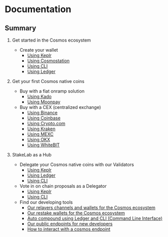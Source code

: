 # Documentation
## Summary
1. Get started in the Cosmos ecosystem
   - Create your wallet
     - [Using Keplr](https://github.com/StakeLab-Zone/Documentation/tree/main/Wallets/Keplr)
     - [Using Cosmostation](https://github.com/StakeLab-Zone/Documentation/tree/main/Wallets/Cosmostation)
     - [Using CLI](https://github.com/StakeLab-Zone/Documentation/tree/main/Wallets/CLI)
     - [Using Ledger](https://github.com/StakeLab-Zone/Documentation/tree/main/Wallets/Ledger)
     
2. Get your first Cosmos native coins
   - Buy with a fiat onramp solution
     - [Using Kado](https://github.com/StakeLab-Zone/Documentation/tree/main/Onramp/Kado)
     - [Using Moonpay](https://github.com/StakeLab-Zone/Documentation/tree/main/Onramp/Moonpay)
   - Buy with a CEX (centralized exchange)
     - [Using Binance](https://github.com/StakeLab-Zone/Documentation/tree/main/CEX/Binance)
     - [Using Coinbase](https://github.com/StakeLab-Zone/Documentation/tree/main/CEX/Coinbase)
     - [Using Crypto.com](https://github.com/StakeLab-Zone/Documentation/tree/main/CEX/Crypto.com)
     - [Using Kraken](https://github.com/StakeLab-Zone/Documentation/tree/main/CEX/Kraken)
     - [Using MEXC](https://github.com/StakeLab-Zone/Documentation/tree/main/CEX/MEXC)
     - [Using OKX](https://github.com/StakeLab-Zone/Documentation/tree/main/CEX/OKX)
     - [Using WhiteBIT](https://github.com/StakeLab-Zone/Documentation/tree/main/CEX/WhiteBIT)

3. StakeLab as a Hub
   - Delegate your Cosmos native coins with our Validators
     - [Using Keplr](https://github.com/StakeLab-Zone/Documentation/tree/main/Delegate/Keplr)
     - [Using Ledger](https://github.com/StakeLab-Zone/Documentation/tree/main/Delegate/Ledger)
     - [Using CLI](https://github.com/StakeLab-Zone/Documentation/tree/main/Delegate/CLI)
   - Vote in on chain proposals as a Delegator
     - [Using Keplr](https://github.com/StakeLab-Zone/Documentation/tree/main/Vote/Keplr)
     - [Using CLI](https://github.com/StakeLab-Zone/Documentation/tree/main/Vote/CLI)
   - Find our developing tools
     - [Our relayers channels and wallets for the Cosmos ecosystem](https://github.com/StakeLab-Zone/StakeLab/blob/main/Relayers/README.md)
     - [Our restake wallets for the Cosmos ecosystem](https://github.com/StakeLab-Zone/StakeLab/blob/main/Restake/README.md)
     - [Auto compound using Ledger and CLI (Command Line Interface)](https://github.com/StakeLab-Zone/StakeLab/blob/main/Restake/Authz%20with%20Ledger/README.md)
     - [Our public endpoints for new developers](https://github.com/StakeLab-Zone/StakeLab/blob/main/Public%20endpoints/README.md)
     - [How to interact with a cosmos endpoint](https://github.com/StakeLab-Zone/StakeLab/blob/main/Interact%20with%20a%20node/README.md)
